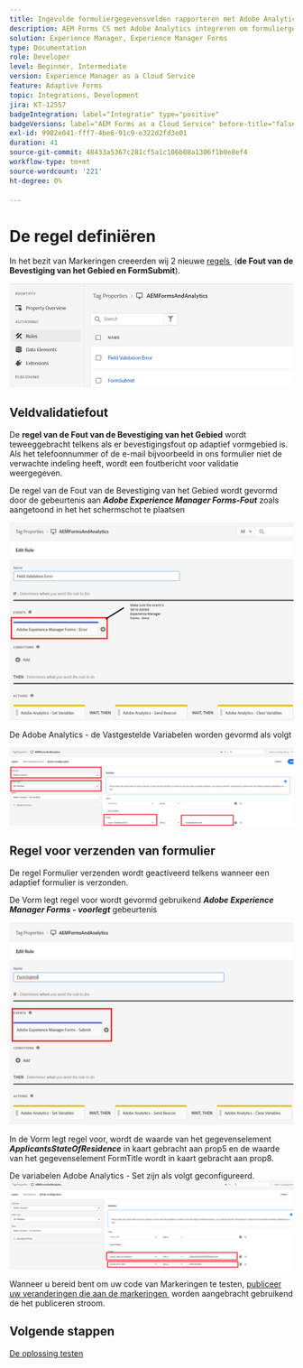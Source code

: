 ```yaml
---
title: Ingevulde formuliergegevensvelden rapporteren met Adobe Analytics
description: AEM Forms CS met Adobe Analytics integreren om formuliergegevensvelden te rapporteren
solution: Experience Manager, Experience Manager Forms
type: Documentation
role: Developer
level: Beginner, Intermediate
version: Experience Manager as a Cloud Service
feature: Adaptive Forms
topic: Integrations, Development
jira: KT-12557
badgeIntegration: label="Integratie" type="positive"
badgeVersions: label="AEM Forms as a Cloud Service" before-title="false"
exl-id: 9982e041-fff7-4be6-91c9-e322d2fd3e01
duration: 41
source-git-commit: 48433a5367c281cf5a1c106b08a1306f1b0e8ef4
workflow-type: tm+mt
source-wordcount: '221'
ht-degree: 0%

---
```


# De regel definiëren

In het bezit van Markeringen creeerden wij 2 nieuwe [&#x200B; regels &#x200B;](https://experienceleague.adobe.com/docs/platform-learn/implement-in-websites/configure-tags/add-data-elements-rules.html?lang=nl-NL) (**de Fout van de Bevestiging van het Gebied en FormSubmit**).

![&#x200B; adaptive-form &#x200B;](assets/rules.png)


## Veldvalidatiefout

De **regel van de Fout van de Bevestiging van het Gebied** wordt teweeggebracht telkens als er bevestigingsfout op adaptief vormgebied is. Als het telefoonnummer of de e-mail bijvoorbeeld in ons formulier niet de verwachte indeling heeft, wordt een foutbericht voor validatie weergegeven.

De regel van de Fout van de Bevestiging van het Gebied wordt gevormd door de gebeurtenis aan _&#x200B;**Adobe Experience Manager Forms-Fout**&#x200B;_ zoals aangetoond in het het schermschot te plaatsen



![&#x200B; aanvrager-staat-verblijf &#x200B;](assets/field_validation_error_rule.png)

De Adobe Analytics - de Vastgestelde Variabelen worden gevormd als volgt

![&#x200B; vastgestelde actie &#x200B;](assets/field_validation_action_rule.png)

## Regel voor verzenden van formulier

De regel Formulier verzenden wordt geactiveerd telkens wanneer een adaptief formulier is verzonden.

De Vorm legt regel voor wordt gevormd gebruikend _&#x200B;**Adobe Experience Manager Forms - voorlegt**&#x200B;_ gebeurtenis

![&#x200B; vorm-voorlegt-regel &#x200B;](assets/form-submit-rule.png)

In de Vorm legt regel voor, wordt de waarde van het gegevenselement _&#x200B;**ApplicantsStateOfResidence**&#x200B;_ in kaart gebracht aan prop5 en de waarde van het gegevenselement FormTitle wordt in kaart gebracht aan prop8.

De variabelen Adobe Analytics - Set zijn als volgt geconfigureerd.
![&#x200B; vorm-voorlegt-regel-reeks-variabelen &#x200B;](assets/form-submit-set-variable.png)

Wanneer u bereid bent om uw code van Markeringen te testen, [&#x200B; publiceer uw veranderingen die aan de markeringen &#x200B;](https://experienceleague.adobe.com/docs/experience-platform/tags/publish/publishing-flow.html?lang=nl-NL) worden aangebracht gebruikend de het publiceren stroom.

## Volgende stappen

[De oplossing testen](./test.md)